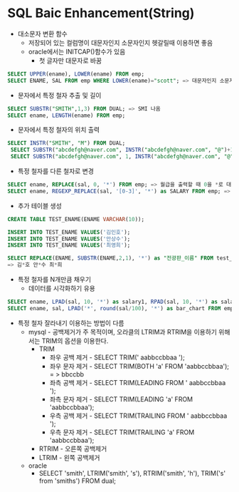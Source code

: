 # SQL Baic Enhancement(String)

- 대소문자 변환 함수
  - 저장되어 있는 컬럼명이 대문자인지 소문자인지 헷갈릴때 이용하면 좋음
  - oracle에서는 INITCAP()함수가 있음
    - 첫 글자만 대문자로 바꿈

```sql
SELECT UPPER(ename), LOWER(ename) FROM emp;
SELECT ENAME, SAL FROM emp WHERE LOWER(ename)="scott"; => 대문자인지 소문자인지 헷갈릴때이용
```

- 문자에서 특정 철자 추출 및 길이

```sql
SELECT SUBSTR("SMITH",1,3) FROM DUAL; => SMI 나옴
SELECT ename, LENGTH(ename) FROM emp;
```

- 문자에서 특정 철자의 위치 출력

```sql
SELECT INSTR("SMITH", "M") FROM DUAL;
 SELECT SUBSTR("abcdefgh@naver.com", INSTR("abcdefgh@naver.com", "@")+1) FROM DUAL; => naver.com
 SELECT SUBSTR("abcdefgh@naver.com", 1, INSTR("abcdefgh@naver.com", "@")-1) FROM DUAL; => abcdefg
```

- 특정 철자를 다른 철자로 변경

```sql
SELECT ename, REPLACE(sal, 0, '*') FROM emp; => 월급을 출력할 때 0을 *로 대체
SELECT ename, REGEXP_REPLACE(sal, '[0-3]', '*') as SALARY FROM emp; => 월급의 숫자 0~3까지를 *로 출력(정규식 이용)
```

- 추가 테이블 생성

```sql
CREATE TABLE TEST_ENAME(ENAME VARCHAR(10));

INSERT INTO TEST_ENAME VALUES('김인호');
INSERT INTO TEST_ENAME VALUES('안상수');
INSERT INTO TEST_ENAME VALUES('최영희');

SELECT REPLACE(ENAME, SUBSTR(ENAME,2,1), '*') as "전광판_이름" FROM test_ename;
=> 김*호 안*수 최*희
```

- 특정 철자를 N개만큼 채우기
  - 데이터를 시각화하기 유용

```sql
SELECT ename, LPAD(sal, 10, '*') as salary1, RPAD(sal, 10, '*') as salary2 FROM emp; => 월급 컬럼의 자릿수를 10자리로 하고 월급을 출력하고 남는 자리에 *로 채워 출력
SELECT ename, sal, LPAD('*', round(sal/100), '*') as bar_chart FROM emp; => 데이터 시각화
```

- 특정 철자 잘라내기
  이용하는 방법이 다름
  - mysql - 공백제거가 주 목적이며, 오라클의 LTRIM과 RTRIM을 이용하기 위해서는 TRIM의 옵션을 이용한다.
    - TRIM
      - 좌우 공백 제거 - SELECT TRIM(' aabbccbbaa ');
      - 좌우 문자 제거 - SELECT TRIM(BOTH 'a' FROM 'aabbccbbaa'); = > bbccbb
      - 좌측 공백 제거 - SELECT TRIM(LEADING FROM '  aabbccbbaa  ');
      - 좌측 문자 제거 - SELECT TRIM(LEADING 'a' FROM 'aabbccbbaa');
      - 우측 공백 제거 - SELECT TRIM(TRAILING FROM ' aabbccbbaa ');
      - 우측 문자 제거 - SELECT TRIM(TRAILING 'a' FROM 'aabbccbbaa');
    - RTRIM - 오른쪽 공백제거
    - LTRIM - 왼쪽 공백제거
  - oracle
    - SELECT 'smith', LTRIM('smith', 's'), RTRIM('smith', 'h'), TRIM('s' from 'smiths') FROM dual;

